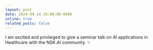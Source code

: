 ```yaml
---
layout: post
date: 2024-09-14 19:00:00-0400
inline: true
related_posts: false
---
```


I am excited and privileged to give a seminar talk on AI applications in Healthcare with the NSK.AI community. :sparkles:

<!-- A simple inline announcement with Markdown emoji! :sparkles: :smile: -->
